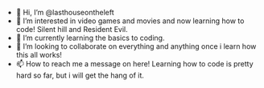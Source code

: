 - 👋 Hi, I’m @lasthouseontheleft
- 👀 I’m interested in video games and movies and now learning how to code! Silent hill and Resident Evil.
- 🌱 I’m currently learning the basics to coding.
- 💞️ I’m looking to collaborate on everything and anything once i learn how this all works!
- 📫 How to reach me a message on here!
Learning how to code is pretty hard so far, but i will get the hang of it.
<!---
lasthouseontheleft/lasthouseontheleft is a ✨ special ✨ repository because its `README.md` (this file) appears on your GitHub profile.
You can click the Preview link to take a look at your changes.
--->
